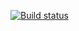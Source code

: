 [![Build status](https://ci.appveyor.com/api/projects/status/wgu7klrxqf5686g5?svg=true)](https://ci.appveyor.com/project/nikola4468/aqa-homeworks-2-4-1)
